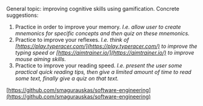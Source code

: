 General topic: improving cognitive skills using gamification.
Concrete suggestions:
1. Practice in order to improve your memory. *I.e. allow user to create mnemonics for specific concepts and then quiz on these mnemonics.*
2. Practice to improve your reflexes. *I.e. think of [https://play.typeracer.com/](https://play.typeracer.com/) to improve the typing speed or [https://aimtrainer.io/](https://aimtrainer.io/) to improve mouse aiming skills.*
3. Practice to improve your reading speed. *I.e. present the user some practical quick reading tips, then give a limited amount of time to read some text, finally give a quiz on that text.*


[https://github.com/smagurauskas/software-engineering](https://github.com/smagurauskas/software-engineering)